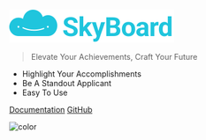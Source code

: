 ![logo](images/logo_horizontal.svg ":size=500")

> Elevate Your Achievements, Craft Your Future

- Highlight Your Accomplishments
- Be A Standout Applicant
- Easy To Use

[Documentation](documentation.md)
[GitHub](https://github.com/Ryan-Sum/SkyBoard",)

![color](#F0F0F0)
